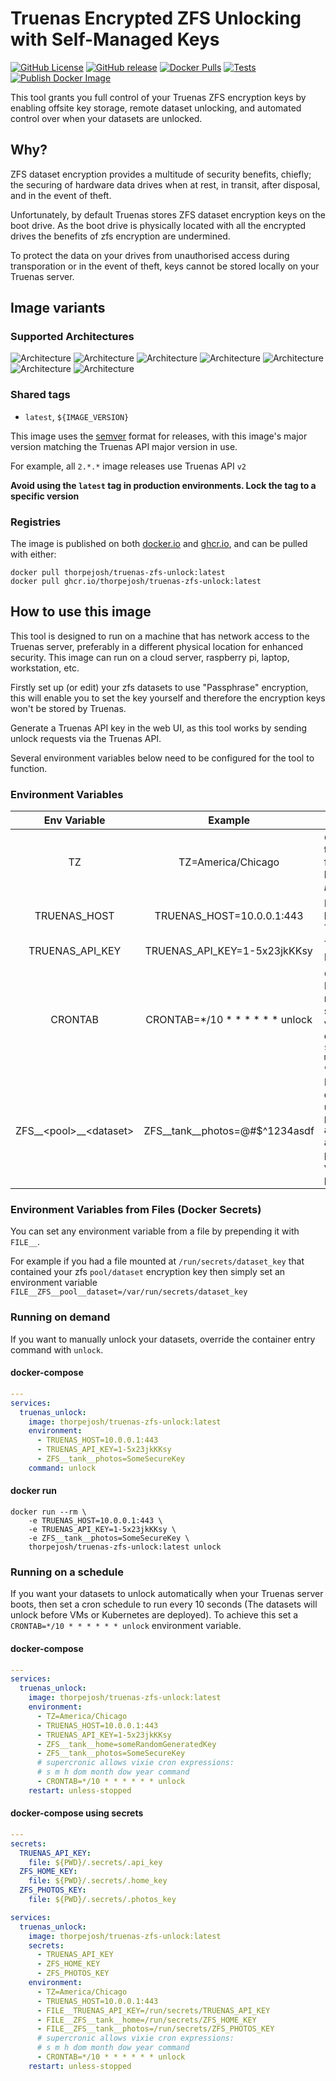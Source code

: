 # Truenas Encrypted ZFS Unlocking with Self-Managed Keys

[![GitHub License](https://img.shields.io/github/license/thorpejosh/truenas-zfs-unlock)](https://github.com/ThorpeJosh/truenas-zfs-unlock/blob/main/LICENSE)
[![GitHub release](https://img.shields.io/github/v/release/thorpejosh/truenas-zfs-unlock)](https://github.com/thorpejosh/truenas-zfs-unlock/releases)
[![Docker Pulls](https://img.shields.io/docker/pulls/thorpejosh/truenas-zfs-unlock)](https://hub.docker.com/r/thorpejosh/truenas-zfs-unlock)
[![Tests](https://github.com/ThorpeJosh/truenas-zfs-unlock/actions/workflows/test.yml/badge.svg)](https://github.com/ThorpeJosh/truenas-zfs-unlock/actions/workflows/test.yml)
[![Publish Docker Image](https://github.com/ThorpeJosh/truenas-zfs-unlock/actions/workflows/docker-publish.yml/badge.svg)](https://github.com/ThorpeJosh/truenas-zfs-unlock/actions/workflows/docker-publish.yml)

This tool grants you full control of your Truenas ZFS encryption keys by enabling offsite key storage, remote dataset unlocking, and automated control over when your datasets are unlocked.

## Why?
ZFS dataset encryption provides a multitude of security benefits, chiefly; the securing of hardware data drives when at rest, in transit, after disposal, and in the event of theft.

Unfortunately, by default Truenas stores ZFS dataset encryption keys on the boot drive. As the boot drive is physically located with all the encrypted drives the benefits of zfs encryption are undermined.

To protect the data on your drives from unauthorised access during transporation or in the event of theft, keys cannot be stored locally on your Truenas server.

## Image variants
### Supported Architectures
![Architecture](https://img.shields.io/badge/architecture-amd64-blue)
![Architecture](https://img.shields.io/badge/architecture-arm64-blue)
![Architecture](https://img.shields.io/badge/architecture-arm/v7-blue)
![Architecture](https://img.shields.io/badge/architecture-arm/v6-blue)
![Architecture](https://img.shields.io/badge/architecture-ppc64le-blue)
![Architecture](https://img.shields.io/badge/architecture-s390x-blue)
![Architecture](https://img.shields.io/badge/architecture-386-blue)

### Shared tags
* `latest`, `${IMAGE_VERSION}`

This image uses the [semver](https://semver.org/) format for releases, with this image's major version matching the Truenas API major version in use.

For example, all `2.*.*` image releases use Truenas API `v2`

**Avoid using the `latest` tag in production environments. Lock the tag to a specific version**

### Registries
The image is published on both [docker.io](https://hub.docker.com/r/thorpejosh/truenas-zfs-unlock) and [ghcr.io](https://github.com/ThorpeJosh/ssh-agent-docker/pkgs/container/truenas-zfs-unlock), and can be pulled with either:
``` shell
docker pull thorpejosh/truenas-zfs-unlock:latest
docker pull ghcr.io/thorpejosh/truenas-zfs-unlock:latest
```

## How to use this image
This tool is designed to run on a machine that has network access to the Truenas server, preferably in a different physical location for enhanced security. This image can run on a cloud server, raspberry pi, laptop, workstation, etc.

Firstly set up (or edit) your zfs datasets to use "Passphrase" encryption, this will enable you to set the key yourself and therefore the encryption keys won't be stored by Truenas.

Generate a Truenas API key in the web UI, as this tool works by sending unlock requests via the Truenas API. 

Several environment variables below need to be configured for the tool to function.

### Environment Variables

| Env Variable               | Example                         | Function                                                                                                                          |
|:--------------------------:|:-------------------------------:|-----------------------------------------------------------------------------------------------------------------------------------|
| TZ                         | TZ=America/Chicago              | *Optional.* Used to set timezone for crontab and log messages. *Default='UTC'*                                                    |
| TRUENAS_HOST               | TRUENAS_HOST=10.0.0.1:443       | IP:port or hostname of Truenas Server                                                                                             |
| TRUENAS_API_KEY            | TRUENAS_API_KEY=1-5x23jkKKsy    | Truenas API Key                                                                                                                   |
| CRONTAB                    | CRONTAB=*/10 * * * * * * unlock | *Optional.* Enables running on a schedule with vixie cron expressions:<br>`s m h dom month dow year command`                         |
| ZFS__\<pool\>__\<dataset\> | ZFS__tank__photos=@#$^1234asdf   | Declare a dataset(s) to unlock. The zfs `pool/dataset` are declared after the `ZFS__` prefix, and the value is the passphrase/key |

### Environment Variables from Files (Docker Secrets)

You can set any environment variable from a file by prepending it with `FILE__`.

For example if you had a file mounted at `/run/secrets/dataset_key` that contained your zfs `pool/dataset` encryption key then simply set an environment variable `FILE__ZFS__pool__dataset=/var/run/secrets/dataset_key`

### Running on demand
If you want to manually unlock your datasets, override the container entry command with `unlock`.
#### docker-compose
```yaml
---
services:
  truenas_unlock:
    image: thorpejosh/truenas-zfs-unlock:latest
    environment:
      - TRUENAS_HOST=10.0.0.1:443
      - TRUENAS_API_KEY=1-5x23jkKKsy
      - ZFS__tank__photos=SomeSecureKey
    command: unlock
```
#### docker run

```shell
docker run --rm \
    -e TRUENAS_HOST=10.0.0.1:443 \
    -e TRUENAS_API_KEY=1-5x23jkKKsy \
    -e ZFS__tank__photos=SomeSecureKey \
    thorpejosh/truenas-zfs-unlock:latest unlock
```

### Running on a schedule
If you want your datasets to unlock automatically when your Truenas server boots, then set a cron schedule to run every 10 seconds (The datasets will unlock before VMs or Kubernetes are deployed). To achieve this set a `CRONTAB=*/10 * * * * * * unlock` environment variable.

#### docker-compose
```yaml
---
services:
  truenas_unlock:
    image: thorpejosh/truenas-zfs-unlock:latest
    environment:
      - TZ=America/Chicago
      - TRUENAS_HOST=10.0.0.1:443
      - TRUENAS_API_KEY=1-5x23jkKKsy
      - ZFS__tank__home=someRandomGeneratedKey
      - ZFS__tank__photos=SomeSecureKey
      # supercronic allows vixie cron expressions:
      # s m h dom month dow year command
      - CRONTAB=*/10 * * * * * * unlock
    restart: unless-stopped
```
#### docker-compose using secrets
```yaml
---
secrets:
  TRUENAS_API_KEY:
    file: ${PWD}/.secrets/.api_key
  ZFS_HOME_KEY:
    file: ${PWD}/.secrets/.home_key
  ZFS_PHOTOS_KEY:
    file: ${PWD}/.secrets/.photos_key

services:
  truenas_unlock:
    image: thorpejosh/truenas-zfs-unlock:latest
    secrets:
      - TRUENAS_API_KEY
      - ZFS_HOME_KEY
      - ZFS_PHOTOS_KEY
    environment:
      - TZ=America/Chicago
      - TRUENAS_HOST=10.0.0.1:443
      - FILE__TRUENAS_API_KEY=/run/secrets/TRUENAS_API_KEY
      - FILE__ZFS__tank__home=/run/secrets/ZFS_HOME_KEY
      - FILE__ZFS__tank__photos=/run/secrets/ZFS_PHOTOS_KEY
      # supercronic allows vixie cron expressions:
      # s m h dom month dow year command
      - CRONTAB=*/10 * * * * * * unlock
    restart: unless-stopped
```
